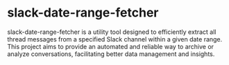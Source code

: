 # slack-date-range-fetcher
slack-date-range-fetcher is a utility tool designed to efficiently extract all thread messages from a specified Slack channel within a given date range. This project aims to provide an automated and reliable way to archive or analyze conversations, facilitating better data management and insights.
